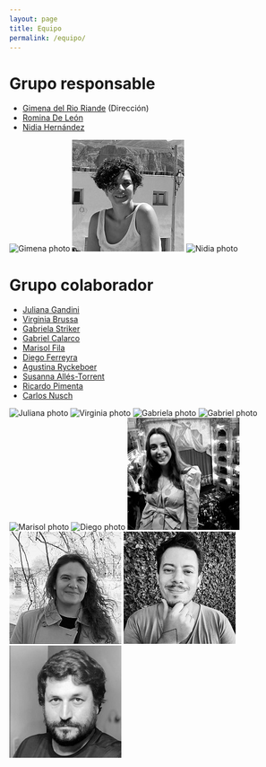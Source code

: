 ```yaml
---
layout: page
title: Equipo
permalink: /equipo/
---
```


# Grupo responsable

* [Gimena del Rio Riande][gimena-profile] (Dirección)
* [Romina De León][romina-profile]
* [Nidia Hernández][nidia-profile]

![Gimena photo](/assets/img/equipo/Gimena-micrositio.jpg)
![Romina photo](/assets/img/equipo/Romina-micrositio.jpg)
![Nidia photo](/assets/img/equipo/Nidia-micrositio.jpg)

# Grupo colaborador

* [Juliana Gandini][juliana-profile]
* [Virginia Brussa][virginia-profile]
* [Gabriela Striker][gabriela-profile]
* [Gabriel Calarco][gabriel-profile]
* [Marisol Fila][marisol-profile]
* [Diego Ferreyra][diego-profile]
* [Agustina Ryckeboer][agustina-profile]
* [Susanna Allés-Torrent][susanna-profile]
* [Ricardo Pimenta][ricardo-profile]
* [Carlos Nusch][carlos-profile]

![Juliana photo](/assets/img/equipo/juliana-micrositio.jpg)
![Virginia photo](/assets/img/equipo/virginia-micrositio.jpg)
![Gabriela photo](/assets/img/equipo/Gabriela-micrositio.png)
![Gabriel photo](/assets/img/equipo/Gabriel-micrositio.jpg)
![Marisol photo](/assets/img/equipo/marisol-micrositio.jpg)
![Diego photo](/assets/img/equipo/Diego-micrositio.jpg)
![Agustina photo](/assets/img/equipo/agustina-profile.jpg)
![Susanna photo](/assets/img/equipo/susanna-profile.jpg)
![Ricardo photo](/assets/img/equipo/ricardo-profile.jpg)
![Carlos photo](/assets/img/equipo/carlos-profile.jpg)

[gimena-profile]: http://aahd.net.ar/personas/gimena-del-rio-riande
[romina-profile]: http://www.conicet.gov.ar/new_scp/detalle.php?keywords=&amp;id=25837&amp;datos_academicos=yes
[virginia-profile]: http://www.cim.unr.edu.ar/miembro/46/virginia-brussa-ballaris
[nidia-profile]: http://www.conicet.gov.ar/new_scp/detalle.php?id=53027&keywords=nidia+hernandez&datos_academicos=yes
[marisol-profile]: https://lsa.umich.edu/rll/people/graduate-students/mafila.html
[juliana-profile]:http://www.conicet.gov.ar/new_scp/detalle.php?id=34299&datos_academicos=yes
[gabriel-profile]: http://aahd.net.ar/personas/gabriel-calarco
[gabriela-profile]: https://www.aacademica.org/gabriela.edith.striker
[diego-profile]: https://www.linkedin.com/in/perfildiegoferreyra/
[agustina-profile]: https://raffazizzi.gitlab.io/helados-in-dh-group/Maria%20Ryckeboer
[susanna-profile]: https://susannalles.com/
[ricardo-profile]: http://lattes.cnpq.br/0416440515458304
[carlos-profile]: https://prebi-sedici.unlp.edu.ar/personal/carlos-nusch/
